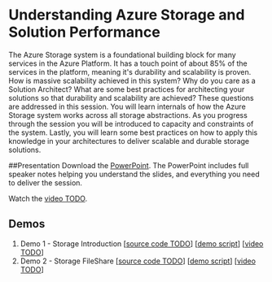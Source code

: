 # Understanding Azure Storage and Solution Performance
The Azure Storage system is a foundational building block for many services in the Azure Platform.  It has a touch point of about 85% of the services in the platform, meaning it's durability and scalability is proven. How is massive scalability achieved in this system?  Why do you care as a Solution Architect? What are some best practices for architecting your solutions so that durability and scalability are achieved?  These questions are addressed in this session.  You will learn internals of how the Azure Storage system works across all storage abstractions. As you progress through the session you will be introduced to capacity and constraints of the system. Lastly, you will learn some best practices on how to apply this knowledge in your architectures to deliver scalable and durable storage solutions.

##Presentation
Download the [PowerPoint](https://github.com/GSIAzureCOE/Storage/blob/master/Architecting%20Azure%20Storage.pptx).
The PowerPoint includes full speaker notes helping you understand the slides, and everything you need to deliver the session.

Watch the [video TODO](https://gsiazurecoecontent.blob.core.windows.net/storage/todo.mp4).

## Demos
1. Demo 1 - Storage Introduction
[[source code TODO](https://github.com/GSIAzureCOE/Storage/blob/master/todo)]
[[demo script](https://github.com/GSIAzureCOE/Storage/blob/master/Demo%201%20-%20Storage%20Introduction/Readme.md)]
[[video TODO](https://gsiazurecoecontent.blob.core.windows.net/storage/todo.mp4)]
2. Demo 2 - Storage FileShare
[[source code TODO](https://github.com/GSIAzureCOE/Storage/blob/master/todo)]
[[demo script](https://github.com/GSIAzureCOE/Storage/blob/master/Demo%202%20-%20Storage%20FileShare/Readme.md)]
[[video TODO](https://gsiazurecoecontent.blob.core.windows.net/storage/todo.mp4)]
